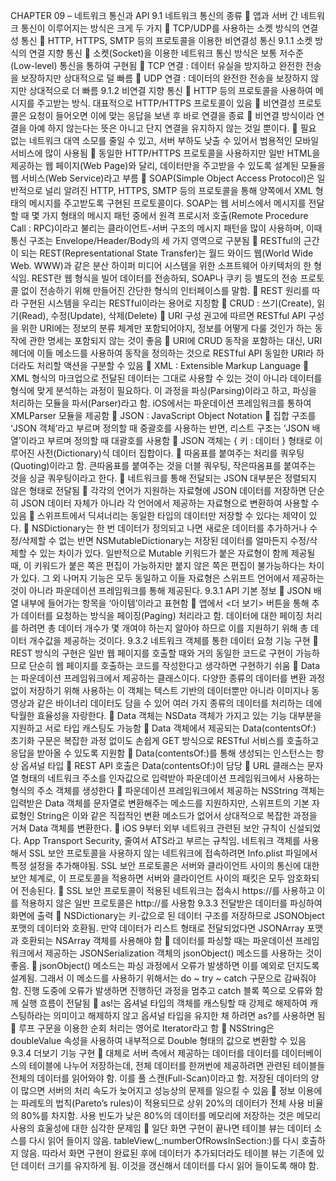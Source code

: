 CHAPTER 09 – 네트워크 통신과 API
9.1 네트워크 통신의 종류
	앱과 서버 간 네트워크 통신이 이루어지는 방식은 크게 두 가지
	TCP/UDP를 사용하는 소켓 방식의 연결성 통신
	HTTP, HTTPS, SMTP 등의 프로토콜을 이용한 비연결성 통신
9.1.1 소켓 방식의 연결 지향 통신
	소켓(Socket)을 이용한 네트워크 통신 방식은 보통 저수준(Low-level) 통신을 통하여 구현됨
	TCP 연결 : 데이터 유실을 방지하고 완전한 전송을 보장하지만 상대적으로 덜 빠름
	UDP 연결 : 데이터의 완전한 전송을 보장하지 않지만 상대적으로 더 빠름
9.1.2 비연결 지향 통신
	HTTP 등의 프로토콜을 사용하여 메시지를 주고받는 방식. 대표적으로 HTTP/HTTPS 프로토콜이 있음
	비연결성 프로토콜은 요청이 들어오면 이에 맞는 응답을 보낸 후 바로 연결을 종료
	비연결 방식이라 연결을 아예 하지 않는다는 뜻은 아니고 단지 연결을 유지하지 않는 것일 뿐이다.
	필요 없는 네트워크 대역 소모를 줄일 수 있고, 서버 부하도 낮출 수 있어서 범용적인 모바일 서비스에 많이 사용됨
	동일한 HTTP/HTTPS 프로토콜을 사용하지만 일반 HTML을 제공하는 웹 페이지(Web Page)와 달리, 데이터만을 주고받을 수 있도록 설계된 모듈을 웹 서비스(Web Service)라고 부름
	SOAP(Simple Object Access Protocol)은 일반적으로 널리 알려진 HTTP, HTTPS, SMTP 등의 프로토콜을 통해 양쪽에서 XML 형태의 메시지를 주고받도록 구현된 프로토콜이다. SOAP는 웹 서비스에서 메시지를 전달할 때 몇 가지 형태의 메시지 패턴 중에서 원격 프로시저 호출(Remote Procedure Call : RPC)이라고 불리는 클라이언트-서버 구조의 메시지 패턴을 많이 사용하며, 이때 통신 구조는 Envelope/Header/Body의 세 가지 영역으로 구분됨
	RESTful의 근간이 되는 REST(Representational State Transfer)는 월드 와이드 웹(World Wide Web. WWW)과 같은 분산 하이퍼 미디어 시스템을 위한 소프트웨어 아키텍처의 한 형식임. REST란 웹 형식을 빌어 데이터를 전송하되, SOAP나 쿠키 등 별도의 전송 프로토콜 없이 전송하기 위해 만들어진 간단한 형식의 인터페이스를 말함.
	REST 원리를 따라 구현된 시스템을 우리는 RESTful이라는 용어로 지칭함
	CRUD : 쓰기(Create), 읽기(Read), 수정(Update), 삭제(Delete)
	URI 구성 권고에 따르면 RESTful API 구성을 위한 URI에는 정보의 분류 체계만 포함되어야지, 정보를 어떻게 다룰 것인가 하는 동작에 관한 명세는 포함되지 않는 것이 좋음
	URI에 CRUD 동작을 포함하는 대신, URI 헤더에 이들 메소드를 사용하여 동작을 정의하는 것으로 RESTful API 동일한 URI라 하더라도 처리할 액션을 구분할 수 있음
	XML : Extensible Markup Language
	XML 형식의 마크업으로 전달된 데이터는 그대로 사용할 수 있는 것이 아니라 데이터를 형식에 맞게 분석하는 과정이 필요하다. 이 과정을 파싱(Parsing)이라고 하고, 파싱을 처리하는 모듈을 파서(Parser)라고 함. iOS에서는 파운데이션 프레임워크를 통하여 XMLParser 모듈을 제공함
	JSON : JavaScript Object Notation
	집합 구조를 ‘JSON 객체’라고 부르며 정의할 때 중괄호를 사용하는 반면, 리스트 구조는 ‘JSON 배열’이라고 부르며 정의할 때 대괄호를 사용함
	JSON 객체는 { 키 : 데이터 } 형태로 이루어진 사전(Dictionary)식 데이터 집합이다.
	따옴표를 붙여주는 처리를 쿼우팅(Quoting)이라고 함. 큰따옴표를 붙여주는 것을 더블 쿼우팅, 작은따옴표를 붙여주는 것을 싱글 쿼우팅이라고 한다.
	네트워크를 통해 전달되는 JSON 대부분은 정렬되지 않은 형태로 전달됨
	각각의 언어가 지원하는 자료형에 JSON 데이터를 저장하면 단순히 JSON 데이터 자체가 아니라 각 언어에서 제공하는 자료형으로 변환하여 사용할 수 있음
	스위프트에서 딕셔너리는 동일한 타입의 데이터만 저장할 수 있다는 제약이 있다.
	NSDictionary는 한 번 데이터가 정의되고 나면 새로운 데이터를 추가하거나 수정/삭제할 수 없는 반면 NSMutableDictionary는 저장된 데이터를 얼마든지 수정/삭제할 수 있는 차이가 있다. 일반적으로 Mutable 키워드가 붙은 자료형이 함께 제공될 때, 이 키워드가 붙은 쪽은 편집이 가능하지만 붙지 않은 쪽은 편집이 불가능하다는 차이가 있다. 그 외 나머지 기능은 모두 동일하고 이들 자료형은 스위프트 언어에서 제공하는 것이 아니라 파운데이션 프레임워크를 통해 제공된다.
9.3.1 API 기본 정보
	JSON 배열 내부에 들어가는 항목을 ‘아이템’이라고 표현함
	앱에서 <더 보기> 버튼을 통해 추가 데이터를 요청하는 방식을 페이징(Paging) 처리라고 함. 데이터에 대한 페이징 처리를 하려면 총 데이터 개수가 몇 개여야 하는지 알아야 하므로 이를 지원하기 위해 총 데이터 개수값을 제공하는 것이다.
9.3.2 네트워크 객체를 통한 데이터 요청 기능 구현
	REST 방식의 구현은 일반 웹 페이지를 호출할 때와 거의 동일한 코드로 구현이 가능하므로 단순히 웹 페이지를 호출하는 코드를 작성한다고 생각하면 구현하기 쉬움
	Data는 파운데이션 프레임워크에서 제공하는 클래스이다. 다양한 종류의 데이터를 변환 과정 없이 저장하기 위해 사용하는 이 객체는 텍스트 기반의 데이터뿐만 아니라 이미지나 동영상과 같은 바이너리 데이터도 담을 수 있어 여러 가지 종류의 데이터를 처리하는 데에 탁월한 효율성을 자랑한다.
	Data 객체는 NSData 객체가 가지고 있는 기능 대부분을 지원하고 서로 타입 캐스팅도 가능함
	Data 객체에서 제공되는 Data(contentsOf:) 초기화 구문은 복잡한 과정 없이도 손쉽게 GET 방식으로 RESTful 서비스를 호출하고 응답을 받아올 수 있도록 지원함
	Data(contentsOf:)를 통해 생성되는 인스턴스는 항상 옵셔널 타입
	REST API 호출은 Data(contentsOf:)이 담당
	URL 클래스는 문자열 형태의 네트워크 주소를 인자값으로 입력받아 파운데이션 프레임워크에서 사용하는 형식의 주소 객체를 생성한다
	파운데이션 프레임워크에서 제공하는 NSString 객체는 입력받은 Data 객체를 문자열로 변환해주는 메소드를 지원하지만, 스위프트의 기본 자료형인 String은 이와 같은 직접적인 변환 메소드가 없어서 상대적으로 복잡한 과정을 거쳐 Data 객체를 변환한다.
	iOS 9부터 외부 네트워크 관련된 보안 규칙이 신설되었다. App Transport Security, 줄여서 ATS라고 부르는 규칙임. 네트워크 객체를 사용해서 SSL 보안 프로토콜을 사용하지 않는 네트워크에 접속하려면 Info.plist 파일에서 특정 설정을 추가해야됨. SSL 보안 프로토콜은 서버와 클라이언트 사이의 통신에 대한 보안 체계로, 이 프로토콜을 적용하면 서버와 클라이언트 사이의 패킷은 모두 암호화되어 전송된다.
	SSL 보안 프로토콜이 적용된 네트워크는 접속시 https://를 사용하고 이를 적용하지 않은 일반 프로토콜은 http://를 사용함
9.3.3 전달받은 데이터를 파싱하여 화면에 출력
	NSDictionary는 키-값으로 된 데이터 구조를 저장하므로 JSONObject 포맷의 데이터와 호환됨. 만약 데이터가 리스트 형태로 전달되었다면 JSONArray 포맷과 호환되는 NSArray 객체를 사용해야 함
	데이터를 파싱할 때는 파운데이션 프레임워크에서 제공하는 JSONSerialization 객체의 jsonObject() 메소드를 사용하는 것이 좋음.
	jsonObject() 메소드는 파싱 과정에서 오류가 발생하면 이를 예외로 던지도록 설계됨. 그래서 이 메소드를 사용하기 위해서는 do ~ try ~ catch 구문으로 감싸줘야함. 진행 도중에 오류가 발생하면 진행하던 과정을 멈추고 catch 블록 쪽으로 오류와 함께 실행 흐름이 전달됨
	as!는 옵셔널 타입의 객체를 캐스팅할 때 강제로 해제하여 캐스팅하라는 의미이고 해제하지 않고 옵셔널 타입을 유지한 채 하려면 as?를 사용하면 됨
	루프 구문을 이용한 순회 처리는 영어로 Iterator라고 함
	NSString은 doubleValue 속성을 사용하여 내부적으로 Double 형태의 값으로 변환할 수 있음
9.3.4 더보기 기능 구현
	대체로 서버 측에서 제공하는 데이터를 데이터를 데이터베이스의 테이블에 나누어 저장하는데, 전체 데이터를 한꺼번에 제공하려면 관련된 테이블들 전체의 데이터를 읽어와야 함. 이를 풀 스캔(Full-Scan)이라고 함. 저장된 데이터의 양이 많으면 서버의 처리 속도가 늦어지고 성능상의 문제를 일으킬 수 있음
	정보 이용에는 파레토의 법칙(Pareto’s rules)이 적용되므로 상위 20%의 데이터가 전체 사용 비율의 80%를 차지함. 사용 빈도가 낮은 80%의 데이터를 메모리에 저장하는 것은 메모리 사용의 효울성에 대한 심각한 문제임
	일단 화면 구현이 끝나면 테이블 뷰는 데이터 소스를 다시 읽어 들이지 않음. tableView(_:numberOfRowsInSection:)를 다시 호출하지 않음. 따라서 화면 구현이 완료된 후에 데이터가 추가되더라도 테이블 뷰는 기존에 있던 데이터 크기를 유지하게 됨. 이것을 갱신해서 데이터를 다시 읽어 들이도록 해야 함.
